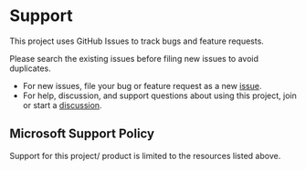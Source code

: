 # Support

This project uses GitHub Issues to track bugs and feature requests.
<!-- Before logging an issue please see our [troubleshooting guide]. -->

Please search the existing issues before filing new issues to avoid duplicates.

- For new issues, file your bug or feature request as a new [issue].
- For help, discussion, and support questions about using this project, join or start a [discussion].

## Microsoft Support Policy

Support for this project/ product is limited to the resources listed above.

[issue]: https://github.com/microsoft/PSRule/issues
[discussion]: https://github.com/microsoft/PSRule/discussions
<!-- [troubleshooting guide]: troubleshooting.md -->

